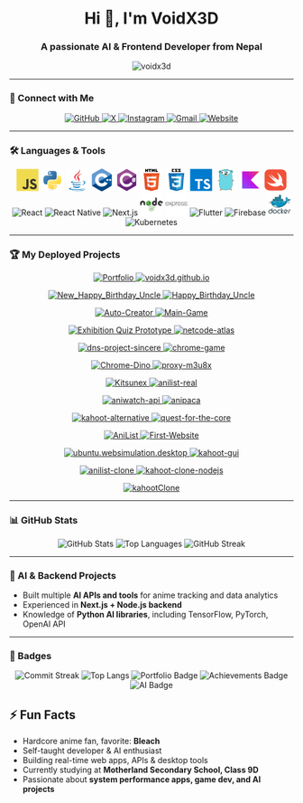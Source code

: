 <h1 align="center">Hi 👋, I'm VoidX3D</h1>
<h3 align="center">A passionate AI & Frontend Developer from Nepal</h3>

<p align="center">
  <img src="https://komarev.com/ghpvc/?username=voidx3d&label=Profile%20views&color=0e75b6&style=flat" alt="voidx3d" />
</p>

---

### 🔗 Connect with Me
<p align="center">
  <a href="https://github.com/VoidX3D" target="_blank"> 
    <img src="https://img.shields.io/badge/GitHub-100000?style=for-the-badge&logo=github&logoColor=white" alt="GitHub"/>
  </a>
  <a href="https://x.com/VortexVoidX3D?s=09" target="_blank">
    <img src="https://img.shields.io/badge/X-Twitter-1DA1F2?style=for-the-badge&logo=twitter&logoColor=white" alt="X"/>
  </a>
  <a href="https://www.instagram.com/taste_of_lifezigsh=MTZ3NW5jNXA1NWF2dw==" target="_blank">
    <img src="https://img.shields.io/badge/Instagram-E4405F?style=for-the-badge&logo=instagram&logoColor=white" alt="Instagram"/>
  </a>
  <a href="mailto:playzspreston2@gmail.com" target="_blank">
    <img src="https://img.shields.io/badge/Gmail-D14836?style=for-the-badge&logo=gmail&logoColor=white" alt="Gmail"/>
  </a>
  <a href="https://voidx3d.netlify.app" target="_blank">
    <img src="https://img.shields.io/badge/Website-0A66C2?style=for-the-badge&logo=netlify&logoColor=white" alt="Website"/>
  </a>
</p>

---

### 🛠 Languages & Tools
<p align="center">
  <!-- Programming Languages -->
  <img src="https://raw.githubusercontent.com/devicons/devicon/master/icons/javascript/javascript-original.svg" alt="JS" width="40" height="40"/>
  <img src="https://raw.githubusercontent.com/devicons/devicon/master/icons/python/python-original.svg" alt="Python" width="40" height="40"/>
  <img src="https://raw.githubusercontent.com/devicons/devicon/master/icons/java/java-original.svg" alt="Java" width="40" height="40"/>
  <img src="https://raw.githubusercontent.com/devicons/devicon/master/icons/cplusplus/cplusplus-original.svg" alt="C++" width="40" height="40"/>
  <img src="https://raw.githubusercontent.com/devicons/devicon/master/icons/csharp/csharp-original.svg" alt="C#" width="40" height="40"/>
  <img src="https://raw.githubusercontent.com/devicons/devicon/master/icons/html5/html5-original-wordmark.svg" alt="HTML5" width="40" height="40"/>
  <img src="https://raw.githubusercontent.com/devicons/devicon/master/icons/css3/css3-original-wordmark.svg" alt="CSS3" width="40" height="40"/>
  <img src="https://raw.githubusercontent.com/devicons/devicon/master/icons/typescript/typescript-original.svg" alt="TS" width="40" height="40"/>
  <img src="https://raw.githubusercontent.com/devicons/devicon/master/icons/go/go-original.svg" alt="Go" width="40" height="40"/>
  <img src="https://raw.githubusercontent.com/devicons/devicon/master/icons/kotlin/kotlin-original.svg" alt="Kotlin" width="40" height="40"/>
  <img src="https://raw.githubusercontent.com/devicons/devicon/master/icons/swift/swift-original.svg" alt="Swift" width="40" height="40"/>
  <!-- Frameworks & Tools -->
  <img src="https://cdn.worldvectorlogo.com/logos/react-2.svg" alt="React" width="40" height="40"/>
  <img src="https://cdn.worldvectorlogo.com/logos/react-native-1.svg" alt="React Native" width="40" height="40"/>
  <img src="https://cdn.worldvectorlogo.com/logos/nextjs-2.svg" alt="Next.js" width="40" height="40"/>
  <img src="https://raw.githubusercontent.com/devicons/devicon/master/icons/nodejs/nodejs-original-wordmark.svg" alt="NodeJS" width="40" height="40"/>
  <img src="https://raw.githubusercontent.com/devicons/devicon/master/icons/express/express-original-wordmark.svg" alt="Express" width="40" height="40"/>
  <img src="https://www.vectorlogo.zone/logos/flutterio/flutterio-icon.svg" alt="Flutter" width="40" height="40"/>
  <img src="https://www.vectorlogo.zone/logos/firebase/firebase-icon.svg" alt="Firebase" width="40" height="40"/>
  <img src="https://raw.githubusercontent.com/devicons/devicon/master/icons/docker/docker-original-wordmark.svg" alt="Docker" width="40" height="40"/>
  <img src="https://www.vectorlogo.zone/logos/kubernetes/kubernetes-icon.svg" alt="Kubernetes" width="40" height="40"/>
</p>

---

### 🏆 My Deployed Projects
<!-- Row 1 -->
<p align="center">
  <a href="https://github.com/VoidX3D/Portfolio" target="_blank">
    <img src="https://github-readme-stats.vercel.app/api/pin/?username=VoidX3D&repo=Portfolio&theme=dark" alt="Portfolio" />
  </a>
  <a href="https://github.com/VoidX3D/voidx3d.github.io" target="_blank">
    <img src="https://github-readme-stats.vercel.app/api/pin/?username=VoidX3D&repo=voidx3d.github.io&theme=dark" alt="voidx3d.github.io" />
  </a>
</p>

<!-- Row 3 -->
<p align="center">
  <a href="https://github.com/VoidX3D/New_Happy_Birthday_Uncle" target="_blank">
    <img src="https://github-readme-stats.vercel.app/api/pin/?username=VoidX3D&repo=New_Happy_Birthday_Uncle&theme=dark" alt="New_Happy_Birthday_Uncle" />
  </a>
  <a href="https://github.com/VoidX3D/Happy_Birthday_Uncle" target="_blank">
    <img src="https://github-readme-stats.vercel.app/api/pin/?username=VoidX3D&repo=Happy_Birthday_Uncle&theme=dark" alt="Happy_Birthday_Uncle" />
  </a>
</p>

<!-- Row 5 -->
<p align="center">
  <a href="https://github.com/VoidX3D/Auto-Creator" target="_blank">
    <img src="https://github-readme-stats.vercel.app/api/pin/?username=VoidX3D&repo=Auto-Creator&theme=dark" alt="Auto-Creator" />
  </a>
  <a href="https://github.com/VoidX3D/Main-Game" target="_blank">
    <img src="https://github-readme-stats.vercel.app/api/pin/?username=VoidX3D&repo=Main-Game&theme=dark" alt="Main-Game" />
  </a>
</p>

<!-- Row 7 -->
<p align="center">
  <a href="https://github.com/VoidX3D/exhibition-quiz-prototype" target="_blank">
    <img src="https://github-readme-stats.vercel.app/api/pin/?username=VoidX3D&repo=exhibition-quiz-prototype&theme=dark" alt="Exhibition Quiz Prototype" />
  </a>
  <a href="https://github.com/VoidX3D/netcode-atlas" target="_blank">
    <img src="https://github-readme-stats.vercel.app/api/pin/?username=VoidX3D&repo=netcode-atlas&theme=dark" alt="netcode-atlas" />
  </a>
</p>

<!-- Row 9 -->
<p align="center">
  <a href="https://github.com/VoidX3D/dns-project-sincere" target="_blank">
    <img src="https://github-readme-stats.vercel.app/api/pin/?username=VoidX3D&repo=dns-project-sincere&theme=dark" alt="dns-project-sincere" />
  </a>
  <a href="https://github.com/VoidX3D/chrome-game" target="_blank">
    <img src="https://github-readme-stats.vercel.app/api/pin/?username=VoidX3D&repo=chrome-game&theme=dark" alt="chrome-game" />
  </a>
</p>

<!-- Row 11 -->
<p align="center">
  <a href="https://github.com/VoidX3D/Chrome-Dino" target="_blank">
    <img src="https://github-readme-stats.vercel.app/api/pin/?username=VoidX3D&repo=Chrome-Dino&theme=dark" alt="Chrome-Dino" />
  </a>
  <a href="https://github.com/VoidX3D/proxy-m3u8x" target="_blank">
    <img src="https://github-readme-stats.vercel.app/api/pin/?username=VoidX3D&repo=proxy-m3u8x&theme=dark" alt="proxy-m3u8x" />
  </a>
</p>

<!-- Row 13 -->
<p align="center">
  <a href="https://github.com/VoidX3D/Kitsunex" target="_blank">
    <img src="https://github-readme-stats.vercel.app/api/pin/?username=VoidX3D&repo=Kitsunex&theme=dark" alt="Kitsunex" />
  </a>
  <a href="https://github.com/VoidX3D/anilist-real" target="_blank">
    <img src="https://github-readme-stats.vercel.app/api/pin/?username=VoidX3D&repo=anilist-real&theme=dark" alt="anilist-real" />
  </a>
</p>

<!-- Row 15 -->
<p align="center">
  <a href="https://github.com/VoidX3D/aniwatch-api" target="_blank">
    <img src="https://github-readme-stats.vercel.app/api/pin/?username=VoidX3D&repo=aniwatch-api&theme=dark" alt="aniwatch-api" />
  </a>
  <a href="https://github.com/VoidX3D/anipaca" target="_blank">
    <img src="https://github-readme-stats.vercel.app/api/pin/?username=VoidX3D&repo=anipaca&theme=dark" alt="anipaca" />
  </a>
</p>

<!-- Row 17 -->
<p align="center">
  <a href="https://github.com/VoidX3D/kahoot-alternative" target="_blank">
    <img src="https://github-readme-stats.vercel.app/api/pin/?username=VoidX3D&repo=kahoot-alternative&theme=dark" alt="kahoot-alternative" />
  </a>
  <a href="https://github.com/VoidX3D/quest-for-the-core" target="_blank">
    <img src="https://github-readme-stats.vercel.app/api/pin/?username=VoidX3D&repo=quest-for-the-core&theme=dark" alt="quest-for-the-core" />
  </a>
</p>

<!-- Row 19 -->
<p align="center">
  <a href="https://github.com/VoidX3D/AniList" target="_blank">
    <img src="https://github-readme-stats.vercel.app/api/pin/?username=VoidX3D&repo=AniList&theme=dark" alt="AniList" />
  </a>
  <a href="https://github.com/VoidX3D/First-Website" target="_blank">
    <img src="https://github-readme-stats.vercel.app/api/pin/?username=VoidX3D&repo=First-Website&theme=dark" alt="First-Website" />
  </a>
</p>

<!-- Row 21 -->
<p align="center">
  <a href="https://github.com/VoidX3D/ubuntu.websimulation.desktop" target="_blank">
    <img src="https://github-readme-stats.vercel.app/api/pin/?username=VoidX3D&repo=ubuntu.websimulation.desktop&theme=dark" alt="ubuntu.websimulation.desktop" />
  </a>
  <a href="https://github.com/VoidX3D/kahoot-gui" target="_blank">
    <img src="https://github-readme-stats.vercel.app/api/pin/?username=VoidX3D&repo=kahoot-gui&theme=dark" alt="kahoot-gui" />
  </a>
</p>

<!-- Row 23 -->
<p align="center">
  <a href="https://github.com/VoidX3D/anilist-clone" target="_blank">
    <img src="https://github-readme-stats.vercel.app/api/pin/?username=VoidX3D&repo=anilist-clone&theme=dark" alt="anilist-clone" />
  </a>
  <a href="https://github.com/VoidX3D/kahoot-clone-nodejs" target="_blank">
    <img src="https://github-readme-stats.vercel.app/api/pin/?username=VoidX3D&repo=kahoot-clone-nodejs&theme=dark" alt="kahoot-clone-nodejs" />
  </a>
</p>

<!-- Row 25 -->
<p align="center">
  <a href="https://github.com/VoidX3D/kahootClone" target="_blank">
    <img src="https://github-readme-stats.vercel.app/api/pin/?username=VoidX3D&repo=kahootClone&theme=dark" alt="kahootClone" />
  </a>
</p>


---

### 📊 GitHub Stats
<p align="center">
  <img src="https://github-readme-stats.vercel.app/api?username=VoidX3D&show_icons=true&theme=dark" alt="GitHub Stats" />
  <img src="https://github-readme-stats.vercel.app/api/top-langs/?username=VoidX3D&layout=compact&theme=dark" alt="Top Languages"/>
  <img src="https://streak-stats.demolab.com?user=VoidX3D&theme=dark" alt="GitHub Streak"/>
</p>

---

### 🤖 AI & Backend Projects
- Built multiple **AI APIs and tools** for anime tracking and data analytics  
- Experienced in **Next.js + Node.js backend**  
- Knowledge of **Python AI libraries**, including TensorFlow, PyTorch, OpenAI API  

---

### 🏅 Badges
<p align="center">
  <img src="https://img.shields.io/badge/100%25_Commit_Streak-brightgreen?style=for-the-badge&logo=github" alt="Commit Streak"/>
  <img src="https://img.shields.io/badge/Top_Languages-DarkGray?style=for-the-badge" alt="Top Langs"/>
  <img src="https://img.shields.io/badge/Portfolio-Website-blue?style=for-the-badge" alt="Portfolio Badge"/>
  <img src="https://img.shields.io/badge/Achievements-Gold?style=for-the-badge" alt="Achievements Badge"/>
  <img src="https://img.shields.io/badge/AI_Projects-Purple?style=for-the-badge" alt="AI Badge"/>
</p>


## ⚡ Fun Facts

- Hardcore anime fan, favorite: **Bleach**  
- Self-taught developer & AI enthusiast  
- Building real-time web apps, APIs & desktop tools  
- Currently studying at **Motherland Secondary School, Class 9D**  
- Passionate about **system performance apps, game dev, and AI projects**  
